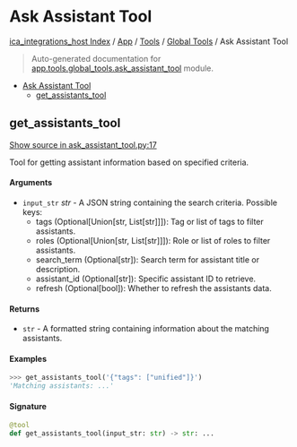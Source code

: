 # Ask Assistant Tool

[ica_integrations_host Index](../../../README.md#ica_integrations_host-index) / [App](../../index.md#app) / [Tools](../index.md#tools) / [Global Tools](./index.md#global-tools) / Ask Assistant Tool

> Auto-generated documentation for [app.tools.global_tools.ask_assistant_tool](https://github.ibm.com/destiny/ica_integrations_host/blob/main/app/tools/global_tools/ask_assistant_tool.py) module.

- [Ask Assistant Tool](#ask-assistant-tool)
  - [get_assistants_tool](#get_assistants_tool)

## get_assistants_tool

[Show source in ask_assistant_tool.py:17](https://github.ibm.com/destiny/ica_integrations_host/blob/main/app/tools/global_tools/ask_assistant_tool.py#L17)

Tool for getting assistant information based on specified criteria.

#### Arguments

- `input_str` *str* - A JSON string containing the search criteria.
    Possible keys:
    - tags (Optional[Union[str, List[str]]]): Tag or list of tags to filter assistants.
    - roles (Optional[Union[str, List[str]]]): Role or list of roles to filter assistants.
    - search_term (Optional[str]): Search term for assistant title or description.
    - assistant_id (Optional[str]): Specific assistant ID to retrieve.
    - refresh (Optional[bool]): Whether to refresh the assistants data.

#### Returns

- `str` - A formatted string containing information about the matching assistants.

#### Examples

```python
>>> get_assistants_tool('{"tags": ["unified"]}')
'Matching assistants: ...'
```

#### Signature

```python
@tool
def get_assistants_tool(input_str: str) -> str: ...
```
